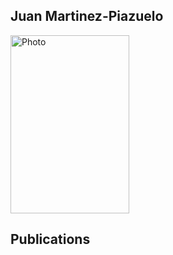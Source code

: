 ## Juan Martinez-Piazuelo

<img src="https://github.com/Martinez-Piazuelo/martinez-piazuelo.github.io/tree/master/images/photo.png"
     alt="Photo"
     width="190"
     height="285" />

## Publications


